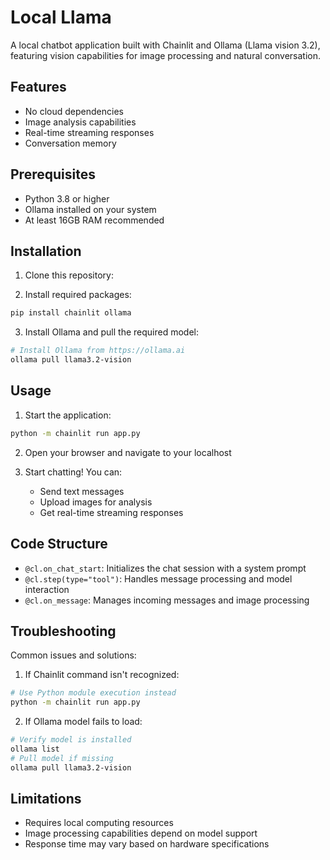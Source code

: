 # Local Llama

A local chatbot application built with Chainlit and Ollama (Llama vision 3.2), featuring vision capabilities for image processing and natural conversation.

## Features

- No cloud dependencies
- Image analysis capabilities
- Real-time streaming responses
- Conversation memory


## Prerequisites

- Python 3.8 or higher
- Ollama installed on your system
- At least 16GB RAM recommended

## Installation

1. Clone this repository:

2. Install required packages:
```bash
pip install chainlit ollama
```

3. Install Ollama and pull the required model:
```bash
# Install Ollama from https://ollama.ai
ollama pull llama3.2-vision
```

## Usage

1. Start the application:
```bash
python -m chainlit run app.py
```

2. Open your browser and navigate to your localhost

3. Start chatting! You can:
   - Send text messages
   - Upload images for analysis
   - Get real-time streaming responses

## Code Structure

- `@cl.on_chat_start`: Initializes the chat session with a system prompt
- `@cl.step(type="tool")`: Handles message processing and model interaction
- `@cl.on_message`: Manages incoming messages and image processing


## Troubleshooting

Common issues and solutions:

1. If Chainlit command isn't recognized:
```bash
# Use Python module execution instead
python -m chainlit run app.py
```

2. If Ollama model fails to load:
```bash
# Verify model is installed
ollama list
# Pull model if missing
ollama pull llama3.2-vision
```

## Limitations

- Requires local computing resources
- Image processing capabilities depend on model support
- Response time may vary based on hardware specifications


